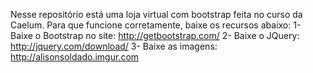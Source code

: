 Nesse repositório está uma loja virtual com bootstrap feita no curso da Caelum.
Para que funcione corretamente, baixe os recursos abaixo:
1- Baixe o Bootstrap no site: http://getbootstrap.com/
2- Baixe o JQuery: http://jquery.com/download/
3- Baixe as imagens: http://alisonsoldado.imgur.com
